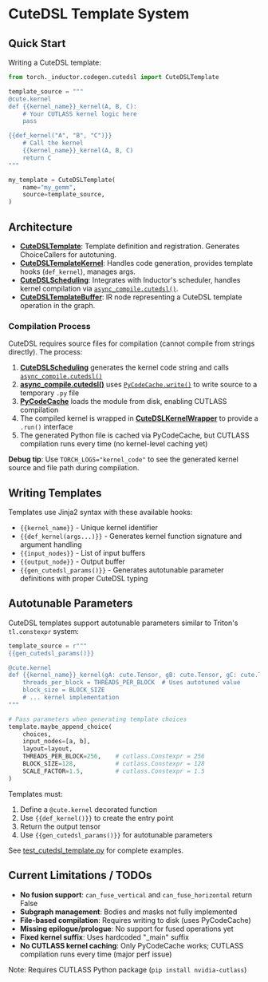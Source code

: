 # CuteDSL Template System

## Quick Start

Writing a CuteDSL template:

```python
from torch._inductor.codegen.cutedsl import CuteDSLTemplate

template_source = """
@cute.kernel
def {{kernel_name}}_kernel(A, B, C):
    # Your CUTLASS kernel logic here
    pass

{{def_kernel("A", "B", "C")}}
    # Call the kernel
    {{kernel_name}}_kernel(A, B, C)
    return C
"""

my_template = CuteDSLTemplate(
    name="my_gemm",
    source=template_source,
)
```

## Architecture

- **[CuteDSLTemplate](cutedsl_template.py#L39)**: Template definition and registration. Generates ChoiceCallers for autotuning.
- **[CuteDSLTemplateKernel](cutedsl_kernel.py#L61)**: Handles code generation, provides template hooks (`def_kernel`), manages args.
- **[CuteDSLScheduling](cutedsl_scheduling.py#L28)**: Integrates with Inductor's scheduler, handles kernel compilation via [`async_compile.cutedsl()`](../../async_compile.py#L756).
- **[CuteDSLTemplateBuffer](../../ir.py)**: IR node representing a CuteDSL template operation in the graph.

### Compilation Process

CuteDSL requires source files for compilation (cannot compile from strings directly). The process:

1. **[CuteDSLScheduling](cutedsl_scheduling.py#L59)** generates the kernel code string and calls [`async_compile.cutedsl()`](../../async_compile.py#L756)
2. **[async_compile.cutedsl()](../../async_compile.py#L756)** uses [`PyCodeCache.write()`](../../codecache.py) to write source to a temporary `.py` file
3. **[PyCodeCache](../../codecache.py)** loads the module from disk, enabling CUTLASS compilation
4. The compiled kernel is wrapped in **[CuteDSLKernelWrapper](cutedsl_kernel.py#L22)** to provide a `.run()` interface
5. The generated Python file is cached via PyCodeCache, but CUTLASS compilation runs every time (no kernel-level caching yet)

**Debug tip**: Use `TORCH_LOGS="kernel_code"` to see the generated kernel source and file path during compilation.

## Writing Templates

Templates use Jinja2 syntax with these available hooks:

- `{{kernel_name}}` - Unique kernel identifier
- `{{def_kernel(args...)}}` - Generates kernel function signature and argument handling
- `{{input_nodes}}` - List of input buffers
- `{{output_node}}` - Output buffer
- `{{gen_cutedsl_params()}}` - Generates autotunable parameter definitions with proper CuteDSL typing

## Autotunable Parameters

CuteDSL templates support autotunable parameters similar to Triton's `tl.constexpr` system:

```python
template_source = r"""
{{gen_cutedsl_params()}}

@cute.kernel
def {{kernel_name}}_kernel(gA: cute.Tensor, gB: cute.Tensor, gC: cute.Tensor):
    threads_per_block = THREADS_PER_BLOCK  # Uses autotuned value
    block_size = BLOCK_SIZE
    # ... kernel implementation
"""

# Pass parameters when generating template choices
template.maybe_append_choice(
    choices,
    input_nodes=[a, b],
    layout=layout,
    THREADS_PER_BLOCK=256,    # cutlass.Constexpr = 256
    BLOCK_SIZE=128,           # cutlass.Constexpr = 128
    SCALE_FACTOR=1.5,         # cutlass.Constexpr = 1.5
)
```

Templates must:
1. Define a `@cute.kernel` decorated function
2. Use `{{def_kernel()}}` to create the entry point
3. Return the output tensor
4. Use `{{gen_cutedsl_params()}}` for autotunable parameters

See [test_cutedsl_template.py](../../../../test/inductor/test_cutedsl_template.py) for complete examples.

## Current Limitations / TODOs

- **No fusion support**: `can_fuse_vertical` and `can_fuse_horizontal` return False
- **Subgraph management**: Bodies and masks not fully implemented
- **File-based compilation**: Requires writing to disk (uses PyCodeCache)
- **Missing epilogue/prologue**: No support for fused operations yet
- **Fixed kernel suffix**: Uses hardcoded "_main" suffix
- **No CUTLASS kernel caching**: Only PyCodeCache works; CUTLASS compilation runs every time (major perf issue)


Note: Requires CUTLASS Python package (`pip install nvidia-cutlass`)